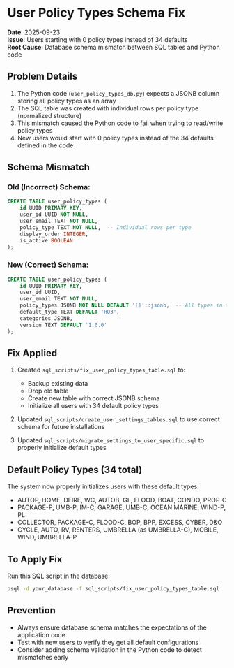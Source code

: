 # User Policy Types Schema Fix
**Date**: 2025-09-23  
**Issue**: Users starting with 0 policy types instead of 34 defaults  
**Root Cause**: Database schema mismatch between SQL tables and Python code  

## Problem Details
1. The Python code (`user_policy_types_db.py`) expects a JSONB column storing all policy types as an array
2. The SQL table was created with individual rows per policy type (normalized structure)
3. This mismatch caused the Python code to fail when trying to read/write policy types
4. New users would start with 0 policy types instead of the 34 defaults defined in the code

## Schema Mismatch
### Old (Incorrect) Schema:
```sql
CREATE TABLE user_policy_types (
    id UUID PRIMARY KEY,
    user_id UUID NOT NULL,
    user_email TEXT NOT NULL,
    policy_type TEXT NOT NULL,  -- Individual rows per type
    display_order INTEGER,
    is_active BOOLEAN
);
```

### New (Correct) Schema:
```sql
CREATE TABLE user_policy_types (
    id UUID PRIMARY KEY,
    user_id UUID,
    user_email TEXT NOT NULL,
    policy_types JSONB NOT NULL DEFAULT '[]'::jsonb,  -- All types in one JSONB array
    default_type TEXT DEFAULT 'HO3',
    categories JSONB,
    version TEXT DEFAULT '1.0.0'
);
```

## Fix Applied
1. Created `sql_scripts/fix_user_policy_types_table.sql` to:
   - Backup existing data
   - Drop old table
   - Create new table with correct JSONB schema
   - Initialize all users with 34 default policy types

2. Updated `sql_scripts/create_user_settings_tables.sql` to use correct schema for future installations

3. Updated `sql_scripts/migrate_settings_to_user_specific.sql` to properly initialize default types

## Default Policy Types (34 total)
The system now properly initializes users with these default types:
- AUTOP, HOME, DFIRE, WC, AUTOB, GL, FLOOD, BOAT, CONDO, PROP-C
- PACKAGE-P, UMB-P, IM-C, GARAGE, UMB-C, OCEAN MARINE, WIND-P, PL
- COLLECTOR, PACKAGE-C, FLOOD-C, BOP, BPP, EXCESS, CYBER, D&O
- CYCLE, AUTO, RV, RENTERS, UMBRELLA (as UMBRELLA-C), MOBILE, WIND, UMBRELLA-P

## To Apply Fix
Run this SQL script in the database:
```bash
psql -d your_database -f sql_scripts/fix_user_policy_types_table.sql
```

## Prevention
- Always ensure database schema matches the expectations of the application code
- Test with new users to verify they get all default configurations
- Consider adding schema validation in the Python code to detect mismatches early
